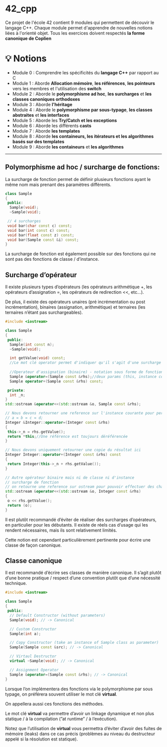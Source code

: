 # 42_cpp
Ce projet de l'école 42 contient 9 modules qui permettent de découvir le langage C++. Chaque module permet d'apprendre de nouvelles notions liées à l'orienté objet.
Tous les exercices doivent respectés **la forme canonique de Coplien**

# 💡 Notions
* Module 0 : Comprendre les spécificités du **langage C++** par rapport au C
* Module 1 : Aborde **Allocation mémoire**, **les références**, **les pointeurs** vers les membres et l'utilisation des **switch**
* Module 2 : Aborde le **polymorphisme ad hoc**, **les surcharges** et **les classes canoniques orthodoxes**
* Module 3 : Aborde **l'héritage**
* Module 4 : Aborde le **polymorphisme par sous-typage**, **les classes abstraites** et **les interfaces**
* Module 5 : Aborde les **Try/Catch et les exceptions**
* Module 6 : Aborde les différents **casts**
* Module 7 : Aborde **les templates**
* Module 8 : Aborde **les containeurs, les itérateurs et les algorithmes basés sur des templates**
* Module 9 : Aborde **les containeurs** et **les algorithmes**

___
## Polymorphisme ad hoc / surcharge de fonctions:
La surcharge de fonction permet de définir plusieurs fonctions ayant le même nom mais prenant des paramètres différents.

```CPP
class Sample 
{
 public:
  Sample(void);
  ~Sample(void);

 // 4 surcharges
 void bar(char const c) const;
 void bar(int const c) const;
 void bar(float const z) const;
 void bar(Sample const &i) const;
}
```

La surcharge de fonction est également possible sur des fonctions qui ne sont pas des fonctions de classe / d’instance.

## Surcharge d’opérateur
Il existe plusieurs types d’opérateurs (les opérateurs arithmétique +, les opérateurs d’assignation =, les opérateurs de redirection <<, etc...).

De plus, il existe des opérateurs unaires (pré incrémentation ou post incrémentation), binaires (assignation, arithmétique) et ternaires (les ternaires n’étant pas surchargeables).

```CPP
#include <iostream>

class Sample
{
 public:
  Sample(int const n);
  ~Sample(void);

  int getValue(void) const;
  //Le mot clé operator permet d'indiquer qu'il s'agit d'une surcharge d'opérateur
  
  //Operateur d'assignation (binaire) - notation sous forme de fonction membre
  Sample &operator=(Sample const &rhs);//deux params (this, instance courante)
  Sample operator+(Sample const &rhs) const;

 private:
  int _n;
}
std::ostream &operator<<(std::ostream &o, Sample const &rhs);
```

```CPP
// Nous devons retourner une reference sur l'instance courante pour permettre de chainer les assignations
// a = b = c = d;
Integer &Integer::operator=(Integer const &rhs)
{
 this->_n = rhs.getValue();
 return *this;//Une référence est toujours déréférencée
}

// Nous devons uniquement retourner une copie du résultat ici
Integer Integer::operator+(Integer const &rhs) const
{
 return Integer(this->_n + rhs.getValue());
}

// Autre opérateur binaire mais ni de classe ni d'instance
// surcharge de fonction 
// on retourne une reference sur ostream pour pouvoir effectuer des chaînages
std::ostream &operator<<(std::ostream &o, Integer const &rhs)
{
 o << rhs.getValue();
 return (o);
}
```

Il est plutôt recommandé d’éviter de réaliser des surcharges d’opérateurs, en particulier pour les débutants. Il existe de réels cas d’usage qui les rendent nécessaires, mais ils sont relativement limités.

Cette notion est cependant particulièrement pertinente pour écrire une classe de façon canonique.

## Classe canonique
Il est recommandé d’écrire ses classes de manière canonique. Il s’agit plutôt d’une bonne pratique / respect d’une convention plutôt que d’une nécessité technique.

```CPP
#include <iostream>

class Sample 
{
 public:
  // Default Constructor (without parameters)
  Sample(void); // -> Canonical

  // Custom Constructor
  Sample(int a);

  // Copy Constructor (take an instance of Sample class as parameter) 
  Sample(Sample const &src); // -> Canonical

  // Virtaul Destructor
  virtual ~Sample(void); // -> Canonical

  // Assignment Operator
  Sample &operator=(Sample const &rhs); // -> Canonical
}
```
Lorsque l’on implémentera des fonctions via le polymorphisme par sous typage, on préférera souvent utiliser le mot clé __virtual__.

On appellera aussi ces fonctions des méthodes.

Le mot clé __virtual__ va permettre d’avoir un linkage dynamique et non plus statique / à la compilation (”at runtime” / à l’exécution).

Notez que l’utilisation de __virtual__ vous permettra d’éviter d’avoir des fuites de mémoire (leaks) dans ce cas précis (problèmes au niveau du destructeur appelé si la résolution est statique).